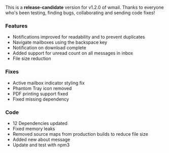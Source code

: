 This is a **release-candidate** version for v1.2.0 of wmail. Thanks to everyone who's been testing, finding bugs, collaborating and sending code fixes!

### Features
* Notifications improved for readability and to prevent duplicates
* Navigate mailboxes using the backspace key
* Notification on download complete
* Added support for unread count on all messages in inbox
* File size reduction

### Fixes
* Active mailbox indicator styling fix
* Phantom Tray icon removed
* PDF printing support fixed
* Fixed missing dependency

### Code
* 12 Dependencies updated
* Fixed memory leaks
* Removed source maps from production builds to reduce file size
* Added new about message
* Update and test with npm3